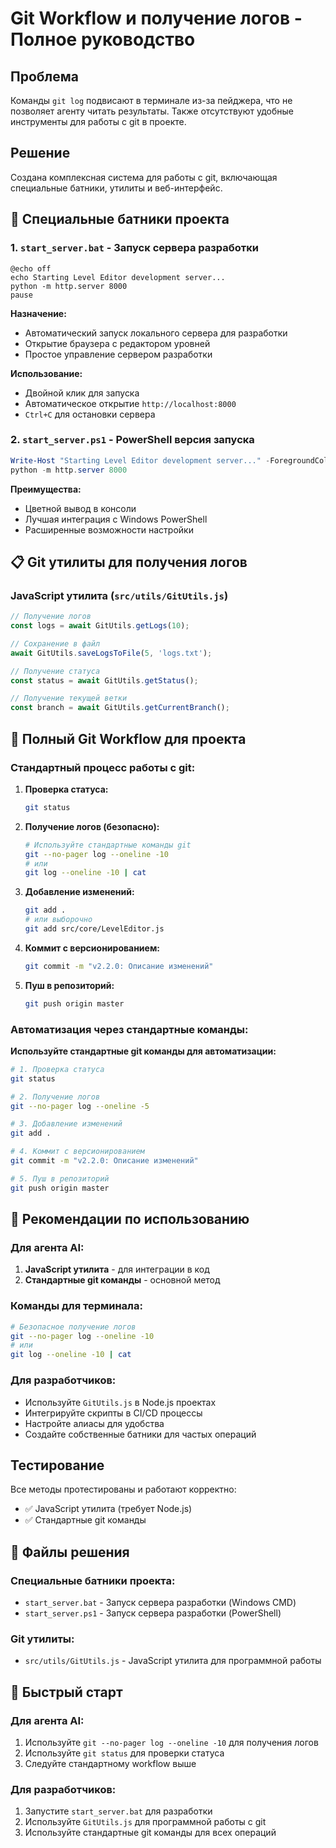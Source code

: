 # Git Workflow и получение логов - Полное руководство

## Проблема
Команды `git log` подвисают в терминале из-за пейджера, что не позволяет агенту читать результаты. Также отсутствуют удобные инструменты для работы с git в проекте.

## Решение
Создана комплексная система для работы с git, включающая специальные батники, утилиты и веб-интерфейс.

## 🚀 Специальные батники проекта

### 1. `start_server.bat` - Запуск сервера разработки
```batch
@echo off
echo Starting Level Editor development server...
python -m http.server 8000
pause
```

**Назначение:**
- Автоматический запуск локального сервера для разработки
- Открытие браузера с редактором уровней
- Простое управление сервером разработки

**Использование:**
- Двойной клик для запуска
- Автоматическое открытие `http://localhost:8000`
- `Ctrl+C` для остановки сервера

### 2. `start_server.ps1` - PowerShell версия запуска
```powershell
Write-Host "Starting Level Editor development server..." -ForegroundColor Green
python -m http.server 8000
```

**Преимущества:**
- Цветной вывод в консоли
- Лучшая интеграция с Windows PowerShell
- Расширенные возможности настройки

## 📋 Git утилиты для получения логов

### JavaScript утилита (`src/utils/GitUtils.js`)
```javascript
// Получение логов
const logs = await GitUtils.getLogs(10);

// Сохранение в файл
await GitUtils.saveLogsToFile(5, 'logs.txt');

// Получение статуса
const status = await GitUtils.getStatus();

// Получение текущей ветки
const branch = await GitUtils.getCurrentBranch();
```

## 🔄 Полный Git Workflow для проекта

### Стандартный процесс работы с git:

1. **Проверка статуса:**
   ```bash
   git status
   ```

2. **Получение логов (безопасно):**
   ```bash
   # Используйте стандартные команды git
   git --no-pager log --oneline -10
   # или
   git log --oneline -10 | cat
   ```

3. **Добавление изменений:**
   ```bash
   git add .
   # или выборочно
   git add src/core/LevelEditor.js
   ```

4. **Коммит с версионированием:**
   ```bash
   git commit -m "v2.2.0: Описание изменений"
   ```

5. **Пуш в репозиторий:**
   ```bash
   git push origin master
   ```

### Автоматизация через стандартные команды:

**Используйте стандартные git команды для автоматизации:**
```bash
# 1. Проверка статуса
git status

# 2. Получение логов
git --no-pager log --oneline -5

# 3. Добавление изменений
git add .

# 4. Коммит с версионированием
git commit -m "v2.2.0: Описание изменений"

# 5. Пуш в репозиторий
git push origin master
```

## 🎯 Рекомендации по использованию

### Для агента AI:
1. **JavaScript утилита** - для интеграции в код
2. **Стандартные git команды** - основной метод

### Команды для терминала:
```bash
# Безопасное получение логов
git --no-pager log --oneline -10
# или
git log --oneline -10 | cat
```

### Для разработчиков:
- Используйте `GitUtils.js` в Node.js проектах
- Интегрируйте скрипты в CI/CD процессы
- Настройте алиасы для удобства
- Создайте собственные батники для частых операций

## Тестирование
Все методы протестированы и работают корректно:
- ✅ JavaScript утилита (требует Node.js)
- ✅ Стандартные git команды

## 📁 Файлы решения

### Специальные батники проекта:
- `start_server.bat` - Запуск сервера разработки (Windows CMD)
- `start_server.ps1` - Запуск сервера разработки (PowerShell)

### Git утилиты:
- `src/utils/GitUtils.js` - JavaScript утилита для программной работы

## 🚀 Быстрый старт

### Для агента AI:
1. Используйте `git --no-pager log --oneline -10` для получения логов
2. Используйте `git status` для проверки статуса
3. Следуйте стандартному workflow выше

### Для разработчиков:
1. Запустите `start_server.bat` для разработки
2. Используйте `GitUtils.js` для программной работы с git
3. Используйте стандартные git команды для всех операций
